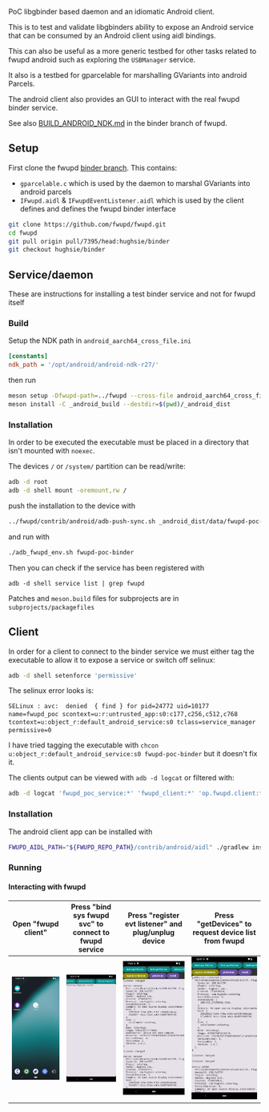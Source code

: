 PoC libgbinder based daemon and an idiomatic Android client.

This is to test and validate libgbinders ability to expose an Android service that can be consumed by an Android client using aidl bindings.

This can also be useful as a more generic testbed for other tasks related to fwupd android such as exploring the `USBManager` service.

It also is a testbed for gparcelable for marshalling GVariants into android Parcels.

The android client also provides an GUI to interact with the real fwupd binder service.

See also [BUILD_ANDROID_NDK.md](https://github.com/fwupd/fwupd/blob/hughsie/binder/BUILD_ANDROID_NDK.md) in the binder branch of fwupd.

## Setup

First clone the fwupd [binder branch](https://github.com/fwupd/fwupd/pull/7395).
This contains:
* `gparcelable.c` which is used by the daemon to marshal GVariants into android parcels
* `IFwupd.aidl` & `IFwupdEventListener.aidl` which is used by the client defines and defines the fwupd binder interface

```bash
git clone https://github.com/fwupd/fwupd.git
cd fwupd
git pull origin pull/7395/head:hughsie/binder
git checkout hughsie/binder
```

## Service/daemon

These are instructions for installing a test binder service and not for fwupd itself

### Build

Setup the NDK path in `android_aarch64_cross_file.ini`

```ini
[constants]
ndk_path = '/opt/android/android-ndk-r27/'
```

then run

```bash
meson setup -Dfwupd-path=../fwupd --cross-file android_aarch64_cross_file.ini --prefix=/data/fwupd-poc-binder _android_build
meson install -C _android_build --destdir=$(pwd)/_android_dist
```

### Installation

In order to be executed the executable must be placed in a directory that isn't mounted with `noexec`.

The devices `/` or `/system/` partition can be read/write:
```bash
adb -d root
adb -d shell mount -oremount,rw /
```

push the installation to the device with

```bash
../fwupd/contrib/android/adb-push-sync.sh _android_dist/data/fwupd-poc-binder/ /data/fwupd-poc-binder/
```

and run with
```bash
./adb_fwupd_env.sh fwupd-poc-binder
```

Then you can check if the service has been registered with
```
adb -d shell service list | grep fwupd
```

Patches and `meson.build` files for subprojects are in `subprojects/packagefiles`

## Client

In order for a client to connect to the binder service we must either tag the executable to allow it to expose a service or switch off selinux:

```bash
adb -d shell setenforce 'permissive'
```

The selinux error looks is:
```
SELinux : avc:  denied  { find } for pid=24772 uid=10177 name=fwupd_poc scontext=u:r:untrusted_app:s0:c177,c256,c512,c768 tcontext=u:object_r:default_android_service:s0 tclass=service_manager permissive=0
```

I have tried tagging the executable with `chcon u:object_r:default_android_service:s0 fwupd-poc-binder` but it doesn't fix it.

The clients output can be viewed with `adb -d logcat` or filtered with:
```bash
adb -d logcat 'fwupd_poc_service:*' 'fwupd_client:*' 'op.fwupd.client:*' 'AndroidRuntime:*' 'TransactionExecutor:*' 'SELinux:*' 'DEBUG:*' '*:S'
```

### Installation

The android client app can be installed with

```bash
FWUPD_AIDL_PATH="${FWUPD_REPO_PATH}/contrib/android/aidl" ./gradlew installDebug
```

### Running

#### Interacting with fwupd

| Open "fwupd client" | Press "bind sys fwupd svc" to connect to fwupd service | Press "register evt listener" and plug/unplug device | Press "getDevices" to request device list from fwupd |
|-|-|-|-|
| ![](docs/01_home_screen.png) | ![](docs/02_bind_fwupd.png) | ![](docs/04_remove_event.png) | ![](docs/05_call_get_devices.png) |
